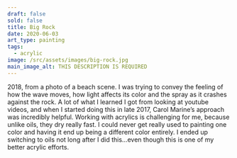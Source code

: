```yaml
---
draft: false
sold: false
title: Big Rock
date: 2020-06-03
art_type: painting
tags:
  - acrylic
image: /src/assets/images/big-rock.jpg
main_image_alt: THIS DESCRIPTION IS REQUIRED
---
```

2018, from a photo of a beach scene. I was trying to convey the feeling of how the wave moves, how light affects its color and the spray as it crashes against the rock. A lot of what I learned I got from looking at youtube videos, and when I started doing this in late 2017, Carol Marine’s approach was incredibly helpful. Working with acrylics is challenging for me, because unlike oils, they dry really fast. I could never get really used to painting one color and having it end up being a different color entirely. I ended up switching to oils not long after I did this…even though this is one of my better acrylic efforts.